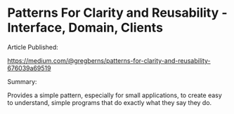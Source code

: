# Patterns For Clarity and Reusability - Interface, Domain, Clients

Article Published:

https://medium.com/@gregberns/patterns-for-clarity-and-reusability-676039a69519

Summary:

Provides a simple pattern, especially for small applications, to create easy to understand, simple programs that do exactly what they say they do.
